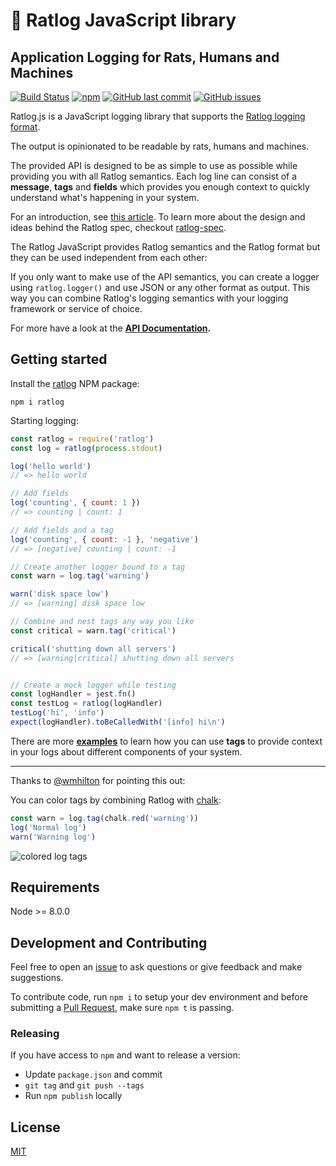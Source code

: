 # 🐀 Ratlog JavaScript library

## Application Logging for Rats, Humans and Machines

[![Build Status](https://travis-ci.org/ratlog/ratlog.js.svg?branch=master)](https://travis-ci.org/ratlog/ratlog.js) [![npm](https://img.shields.io/npm/v/ratlog.svg)](https://www.npmjs.com/package/ratlog) [![GitHub last commit](https://img.shields.io/github/last-commit/ratlog/ratlog.js.svg)](https://github.com/ratlog/ratlog.js) [![GitHub issues](https://img.shields.io/github/issues/ratlog/ratlog.js.svg)](https://github.com/ratlog/ratlog.js/issues)

Ratlog.js is a JavaScript logging library that supports the [Ratlog logging format](https://github.com/ratlog/ratlog-spec).

The output is opinionated to be readable by rats, humans and machines.

The provided API is designed to be as simple to use as possible while providing you with all Ratlog semantics.
Each log line can consist of a **message**, **tags** and **fields** which provides you enough context to quickly understand what's happening in your system.

For an introduction, see [this article](https://jorin.me/ratlog-js-javascript-application-logging-for-rats-humans-and-machines/).
To learn more about the design and ideas behind the Ratlog spec, checkout [ratlog-spec](https://github.com/ratlog/ratlog-spec).

The Ratlog JavaScript provides Ratlog semantics and the Ratlog format but they can be used independent from each other:

If you only want to make use of the API semantics, you can create a logger using `ratlog.logger()` and use JSON or any other format as output.
This way you can combine Ratlog's logging semantics with your logging framework or service of choice.

For more have a look at the **[API Documentation](https://ratlog.github.io/ratlog.js/modules/_api_d_.html).**


## Getting started

Install the [ratlog](https://www.npmjs.com/package/ratlog) NPM package:

```
npm i ratlog
```

Starting logging:

```js
const ratlog = require('ratlog')
const log = ratlog(process.stdout)

log('hello world')
// => hello world

// Add fields
log('counting', { count: 1 })
// => counting | count: 1

// Add fields and a tag
log('counting', { count: -1 }, 'negative')
// => [negative] counting | count: -1

// Create another logger bound to a tag
const warn = log.tag('warning')

warn('disk space low')
// => [warning] disk space low

// Combine and nest tags any way you like
const critical = warn.tag('critical')

critical('shutting down all servers')
// => [warning|critical] shutting down all servers


// Create a mock logger while testing
const logHandler = jest.fn()
const testLog = ratlog(logHandler)
testLog('hi', 'info')
expect(logHandler).toBeCalledWith('[info] hi\n')
```

There are more **[examples](https://github.com/ratlog/ratlog.js/tree/master/examples)** to learn how you can use **tags** to provide context in your logs about different components of your system.


-------------

Thanks to [@wmhilton](https://github.com/wmhilton) for pointing this out:

You can color tags by combining Ratlog with [chalk](https://github.com/chalk/chalk):

```js
const warn = log.tag(chalk.red('warning'))
log('Normal log')
warn('Warning log')
```

![colored log tags](https://thepracticaldev.s3.amazonaws.com/i/zfjh59l1y3ivr0pryivd.PNG)


## Requirements

Node >= 8.0.0


## Development and Contributing

Feel free to open an [issue](https://github.com/ratlog/ratlog.js/issues) to ask questions or give feedback and make suggestions.

To contribute code, run `npm i` to setup your dev environment and before submitting a [Pull Request](https://github.com/ratlog/ratlog.js/pulls), make sure `npm t` is passing.

### Releasing

If you have access to `npm` and want to release a version:

- Update `package.json` and commit
- `git tag` and `git push --tags`
- Run `npm publish` locally

## License

[MIT](https://github.com/ratlog/ratlog.js/blob/master/license)
